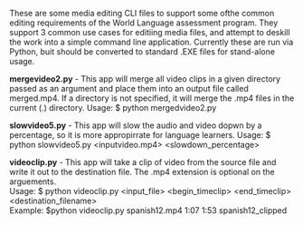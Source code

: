 These are some media editing CLI files to support some ofthe common editing requirements of the World Language assessment program. They support 3 common use cases for editiing media files, and attempt to deskill the work into a simple command line application. Currently these are run via Python, buit should be converted to standard .EXE files for stand-alone usage. 

**mergevideo2.py** - This app will merge all video clips in a given directory passed as an argument and place them into an output file called merged.mp4. If a directory is not specified, it will merge the .mp4 files in the current (.) directory. 
Usage: $ python mergedvideo2.py <directory> 

**slowvideo5.py** - This app will slow the audio and video dopwn by a percentage, so it is more appropirrate for language learners.
Usage: $ python slowvideo5.py <inputvideo.mp4> <slowdown_percentage>

**videoclip.py** - This app will take a clip of video from the source file and write it out to the destination file. The .mp4 extension is optional on the arguements.    
Usage: $ python videoclip.py <input_file> <begin_timeclip> <end_timeclip> <destination_filename> <BR/>
Example: $python videoclip.py spanish12.mp4 1:07 1:53 spanish12_clipped

